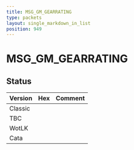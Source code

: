 ```yaml
---
title: MSG_GM_GEARRATING
type: packets
layout: single_markdown_in_list
position: 949
---
```


# MSG_GM_GEARRATING

## Status

Version | Hex | Comment
---------- | ---------- | ---------- 
Classic |  |  
TBC |  |  
WotLK |  |  
Cata |  |  
